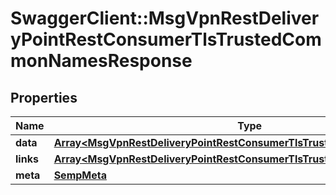 # SwaggerClient::MsgVpnRestDeliveryPointRestConsumerTlsTrustedCommonNamesResponse

## Properties
Name | Type | Description | Notes
------------ | ------------- | ------------- | -------------
**data** | [**Array&lt;MsgVpnRestDeliveryPointRestConsumerTlsTrustedCommonName&gt;**](MsgVpnRestDeliveryPointRestConsumerTlsTrustedCommonName.md) |  | [optional] 
**links** | [**Array&lt;MsgVpnRestDeliveryPointRestConsumerTlsTrustedCommonNameLinks&gt;**](MsgVpnRestDeliveryPointRestConsumerTlsTrustedCommonNameLinks.md) |  | [optional] 
**meta** | [**SempMeta**](SempMeta.md) |  | 


